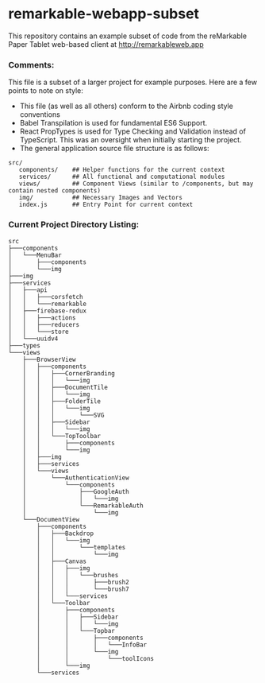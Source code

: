 # remarkable-webapp-subset
This repository contains an example subset of code from the reMarkable Paper Tablet web-based client at http://remarkableweb.app

### Comments:
This file is a subset of a larger project for example purposes. Here are a few points to note on style:

 - This file (as well as all others) conform to the Airbnb coding style conventions 
 - Babel Transpilation is used for fundamental ES6 Support.
 - React PropTypes is used for Type Checking and Validation instead of TypeScript. This was an oversight when initially starting the project.
 - The general application source file structure is as follows: 
 
 ```
 src/
    components/    ## Helper functions for the current context
    services/      ## All functional and computational modules
    views/         ## Component Views (similar to /components, but may contain nested components)
    img/           ## Necessary Images and Vectors
    index.js       ## Entry Point for current context
```

### Current Project Directory Listing:
```
src
├───components
│   └───MenuBar
│       ├───components
│       └───img
├───img
├───services
│   ├───api
│   │   ├───corsfetch
│   │   └───remarkable
│   ├───firebase-redux
│   │   ├───actions
│   │   ├───reducers
│   │   └───store
│   └───uuidv4
├───types
└───views
    ├───BrowserView
    │   ├───components
    │   │   ├───CornerBranding
    │   │   │   └───img
    │   │   ├───DocumentTile
    │   │   │   └───img
    │   │   ├───FolderTile
    │   │   │   └───img
    │   │   │       └───SVG
    │   │   ├───Sidebar
    │   │   │   └───img
    │   │   └───TopToolbar
    │   │       ├───components
    │   │       └───img
    │   ├───img
    │   ├───services
    │   └───views
    │       └───AuthenticationView
    │           └───components
    │               ├───GoogleAuth
    │               │   └───img
    │               └───RemarkableAuth
    │                   └───img
    └───DocumentView
        ├───components
        │   ├───Backdrop
        │   │   └───img
        │   │       └───templates
        │   │           └───img
        │   ├───Canvas
        │   │   ├───img
        │   │   │   └───brushes
        │   │   │       ├───brush2
        │   │   │       └───brush7
        │   │   └───services
        │   └───Toolbar
        │       ├───components
        │       │   ├───Sidebar
        │       │   │   └───img
        │       │   └───Topbar
        │       │       ├───components
        │       │       │   └───InfoBar
        │       │       └───img
        │       │           └───toolIcons
        │       └───img
        └───services
```
